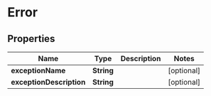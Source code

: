 # Error

## Properties
Name | Type | Description | Notes
------------ | ------------- | ------------- | -------------
**exceptionName** | **String** |  |  [optional]
**exceptionDescription** | **String** |  |  [optional]
